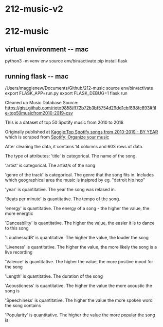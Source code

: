 # 212-music-v2

# 212-music

## virtual environment -- mac
python3 -m venv env
source env/bin/activate
pip install flask

## running flask -- mac
/Users/maggienew/Documents/Github/212-music
source env/bin/activate
export FLASK_APP=run.py
export FLASK_DEBUG=1
flask run
 
<!-- I've (Maggie) added comments to sections that weren't in the orgional README doc before--> 

<!--added source where this database came from-->
Cleaned up Music Database Source: https://gist.github.com/rioto9858/ff72b72b3bf5754d29dd1ebf898fc893#file-top50musicfrom2010-2019-csv



This is a dataset of top 50 Spotify music from 2010 to 2019. 

Originally published at [Kaggle:Top Spotify songs from 2010-2019 - BY YEAR](https://www.kaggle.com/leonardopena/top-spotify-songs-from-20102019-by-year) which is scraped from [Spotify: Organize your music](http://organizeyourmusic.playlistmachinery.com/)

After cleaning the data, it contains 14 columns and 603 rows of data.


<!-- I've added the definitions that were in the table but moved them to the README doc to not clutter the dB data, this will also be somewhere on the website-->
The type of attributes:
  'title' is categorical. The name of the song.

  'artist' is categorical. The artist/s of the song

  'genre of the track' is categorical. The genre that the song fits in. Includes which geographical area the music is insipred by eg. "detroit hip hop"

  'year' is quantitative. The year the song was relased in.

  'Beats per minute' is quantitative. The tempo of the song.

  'energy' is quantitative. 
  The energy of a song - the higher the value, the more energtic

  'Danceability' is quantitative. 
  The higher the value, the easier it is to dance to this song

  'Loudness/dB' is quantitative. The higher the value, the louder the song

  'Liveness' is quantitative. The higher the value, the more likely the song is a live recording

  'Valence' is quantitative. The higher the value, the more positive mood for the song

  'Length' is quantitative. The duration of the song

  'Acousticness' is quantitative. The higher the value the more acoustic the song is

  'Speechiness' is quantitative. The higher the value the more spoken word the song contains

  'Popularity' is quantitative. The higher the value the more popular the song is
  

